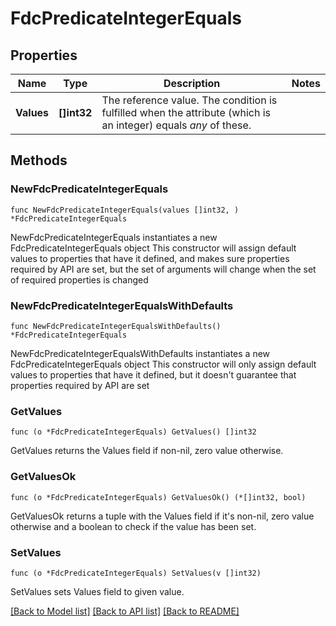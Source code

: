 # FdcPredicateIntegerEquals

## Properties

Name | Type | Description | Notes
------------ | ------------- | ------------- | -------------
**Values** | **[]int32** | The reference value. The condition is fulfilled when the attribute (which is an integer) equals *any* of these. | 

## Methods

### NewFdcPredicateIntegerEquals

`func NewFdcPredicateIntegerEquals(values []int32, ) *FdcPredicateIntegerEquals`

NewFdcPredicateIntegerEquals instantiates a new FdcPredicateIntegerEquals object
This constructor will assign default values to properties that have it defined,
and makes sure properties required by API are set, but the set of arguments
will change when the set of required properties is changed

### NewFdcPredicateIntegerEqualsWithDefaults

`func NewFdcPredicateIntegerEqualsWithDefaults() *FdcPredicateIntegerEquals`

NewFdcPredicateIntegerEqualsWithDefaults instantiates a new FdcPredicateIntegerEquals object
This constructor will only assign default values to properties that have it defined,
but it doesn't guarantee that properties required by API are set

### GetValues

`func (o *FdcPredicateIntegerEquals) GetValues() []int32`

GetValues returns the Values field if non-nil, zero value otherwise.

### GetValuesOk

`func (o *FdcPredicateIntegerEquals) GetValuesOk() (*[]int32, bool)`

GetValuesOk returns a tuple with the Values field if it's non-nil, zero value otherwise
and a boolean to check if the value has been set.

### SetValues

`func (o *FdcPredicateIntegerEquals) SetValues(v []int32)`

SetValues sets Values field to given value.



[[Back to Model list]](../README.md#documentation-for-models) [[Back to API list]](../README.md#documentation-for-api-endpoints) [[Back to README]](../README.md)



